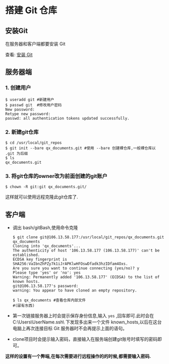 # 搭建 Git 仓库

## 安装Git

在服务器和客户端都要安装 Git

查看: [安装 Git](/Server/LinuxPackages/GitInstall.md)

## 服务器端

### 1. 创建用户

```shell
$ useradd git #新建用户
$ passwd git  #修改用户密码
New password:
Retype new password:
passwd: all authentication tokens updated successfully.
```

### 2. 新建git仓库

```shell
$ cd /usr/local/git_repos
$ git init --bare qx_documents.git #使用 --bare 创建裸仓库,一般裸仓库以 .git 为后缀
$ ls
qx_documents.git
```

### 3. 将git仓库的owner改为前面创建的git账户

```shell
$ chown -R git:git qx_documents.git/
```

这样就可以使用远程克隆此git仓库了.

## 客户端

-  调出 bash/gitBash,使用命令克隆

    ```shell
    $ git clone git@106.13.58.177:/usr/local/git_repos/qx_documents.git qx_documents
    Cloning into 'qx_documents'...
    The authenticity of host '106.13.58.177 (106.13.58.177)' can't be established.
    ECDSA key fingerprint is SHA256:VaIbnZhPZy7k1iJrAPKlwHFOswDfadk3hzIDfam4Oxs.
    Are you sure you want to continue connecting (yes/no)? y
    Please type 'yes' or 'no': yes
    Warning: Permanently added '106.13.58.177' (ECDSA) to the list of known hosts.
    git@106.13.58.177's password:
    warning: You appear to have cloned an empty repository.

    $ ls qx_documents #查看仓库内部文件
    #(寐有东西)
    ```

- 第一次链接服务器上时会提示保存身份信息,输入 `yes` ,回车即可.此时会在 C:\\Users\\UserName.ssh\\ 下发现多出来一个文件 known_hosts,以后在这台电脑上再次连接目标 Git 服务器时不会再提示上面的语句。

- clone项目时会提示输入密码，直接输入在服务端创建git账号时填写的密码即可。

**这样的设置有一个弊端,在每次需要进行远程操作的的时候,都需要输入密码.**
